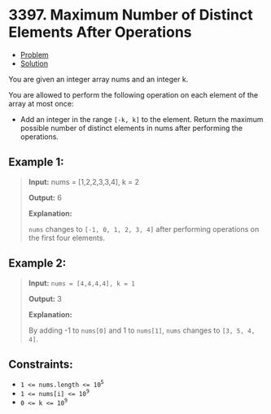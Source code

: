 # 3397. Maximum Number of Distinct Elements After Operations

- [Problem](index)
- [Solution](solution)

You are given an integer array nums and an integer k.

You are allowed to perform the following operation on each element of the array at most once:

- Add an integer in the range `[-k, k]` to the element.
Return the maximum possible number of distinct elements in nums after performing the operations.

 

## Example 1:

> **Input:** nums = [1,2,2,3,3,4], k = 2
>
> **Output:** 6
> 
> **Explanation:**
> 
> `nums` changes to `[-1, 0, 1, 2, 3, 4]` after performing operations on the first four elements.

## Example 2:

> **Input:** `nums = [4,4,4,4], k = 1`
> 
> **Output:** 3
> 
> **Explanation:**
> 
> By adding -1 to `nums[0]` and 1 to `nums[1]`, `nums` changes to `[3, 5, 4, 4]`.

 

## Constraints:

- `1 <= nums.length <= 10`<sup>`5`</sup>
- `1 <= nums[i] <= 10`<sup>`9`</sup>
- `0 <= k <= 10`<sup>`9`</sup>